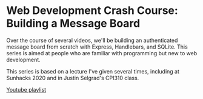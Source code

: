 # Web Development Crash Course: Building a Message Board
Over the course of several videos, we'll be building an authenticated message board from scratch with
Express, Handlebars, and SQLite. This series is aimed at people who are familiar with programming but new to web development.

This series is based on a lecture I've given several times, including at Sunhacks 2020 and in Justin Selgrad's CPI310 class.

[Youtube playlist](https://www.youtube.com/playlist?list=PLo3AfLl5F0ZbTS8HrKhKy27bdcLIeLTYr)
